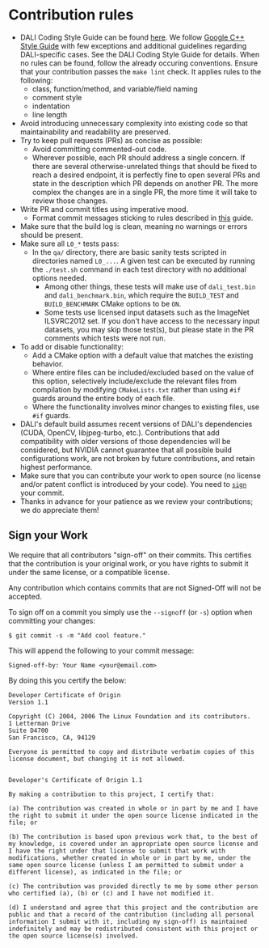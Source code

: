 # Contribution rules

- DALI Coding Style Guide can be found [here](STYLE_GUIDE.md). We follow [Google C++ Style Guide](https://google.github.io/styleguide/cppguide.html) with few exceptions and additional guidelines regarding DALI-specific cases. See the DALI Coding Style Guide for details. When no rules can be found, follow the already occuring conventions. Ensure that your contribution passes the `make lint` check. It applies  rules to the following:
  - class, function/method, and variable/field naming
  - comment style
  - indentation
  - line length
- Avoid introducing unnecessary complexity into existing code so that maintainability and readability are preserved.
- Try to keep pull requests (PRs) as concise as possible:
  - Avoid committing commented-out code.
  - Wherever possible, each PR should address a single concern. If there are several otherwise-unrelated things that should be fixed to reach a desired endpoint, it is perfectly fine to open several PRs and state in the description which PR depends on another PR. The more complex the changes are in a single PR, the more time it will take to review those changes.
- Write PR and commit titles using imperative mood.
  - Format commit messages sticking to rules described in [this](https://chris.beams.io/posts/git-commit/) guide.
- Make sure that the build log is clean, meaning no warnings or errors should be present.
- Make sure all `L0_*` tests pass:
  - In the `qa/` directory, there are basic sanity tests scripted in directories named `L0_...`.  A given test can be executed by running the `./test.sh` command in each test directory with no additional options needed.
    - Among other things, these tests will make use of `dali_test.bin` and `dali_benchmark.bin`, which require the `BUILD_TEST` and `BUILD_BENCHMARK` CMake options to be `ON`.
    - Some tests use licensed input datasets such as the ImageNet ILSVRC2012 set.  If you don't have access to the necessary input datasets, you may skip those test(s), but please state in the PR comments which tests were not run.
- To add or disable functionality:
  - Add a CMake option with a default value that matches the existing behavior.
  - Where entire files can be included/excluded based on the value of this option, selectively include/exclude the relevant files from compilation by modifying `CMakeLists.txt` rather than using `#if` guards around the entire body of each file.
  - Where the functionality involves minor changes to existing files, use `#if` guards.
- DALI's default build assumes recent versions of DALI's dependencies (CUDA, OpenCV, libjpeg-turbo, etc.). Contributions that add compatibility with older versions of those dependencies will be considered, but NVIDIA cannot guarantee that all possible build configurations work, are not broken by future contributions, and retain highest performance.
- Make sure that you can contribute your work to open source (no license and/or patent conflict is introduced by your code). You need to [`sign`](#Sign) your commit.
- Thanks in advance for your patience as we review your contributions; we do appreciate them!

<a name="Sign"></a>Sign your Work
--------------

We require that all contributors "sign-off" on their commits. This certifies that the contribution is your original work, or you have rights to submit it under the same license, or a compatible license.

Any contribution which contains commits that are not Signed-Off will not be accepted.

To sign off on a commit you simply use the `--signoff` (or `-s`) option when committing your changes:

    $ git commit -s -m "Add cool feature."

This will append the following to your commit message:

    Signed-off-by: Your Name <your@email.com>

By doing this you certify the below:

    Developer Certificate of Origin
    Version 1.1

    Copyright (C) 2004, 2006 The Linux Foundation and its contributors.
    1 Letterman Drive
    Suite D4700
    San Francisco, CA, 94129

    Everyone is permitted to copy and distribute verbatim copies of this license document, but changing it is not allowed.


    Developer's Certificate of Origin 1.1

    By making a contribution to this project, I certify that:

    (a) The contribution was created in whole or in part by me and I have the right to submit it under the open source license indicated in the file; or

    (b) The contribution is based upon previous work that, to the best of my knowledge, is covered under an appropriate open source license and I have the right under that license to submit that work with modifications, whether created in whole or in part by me, under the same open source license (unless I am permitted to submit under a different license), as indicated in the file; or

    (c) The contribution was provided directly to me by some other person who certified (a), (b) or (c) and I have not modified it.

    (d) I understand and agree that this project and the contribution are public and that a record of the contribution (including all personal information I submit with it, including my sign-off) is maintained indefinitely and may be redistributed consistent with this project or the open source license(s) involved.

